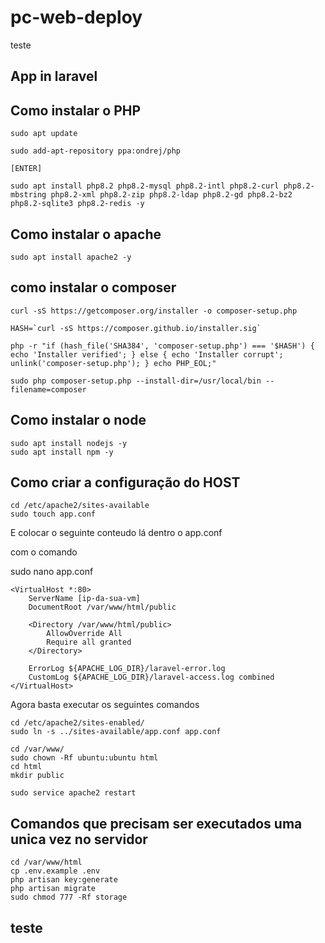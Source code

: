 # pc-web-deploy
teste
## App in laravel 

## Como instalar o PHP

```
sudo apt update

sudo add-apt-repository ppa:ondrej/php

[ENTER]

sudo apt install php8.2 php8.2-mysql php8.2-intl php8.2-curl php8.2-mbstring php8.2-xml php8.2-zip php8.2-ldap php8.2-gd php8.2-bz2 php8.2-sqlite3 php8.2-redis -y

```


## Como instalar o apache

```
sudo apt install apache2 -y
```


## como instalar o composer

```
curl -sS https://getcomposer.org/installer -o composer-setup.php

HASH=`curl -sS https://composer.github.io/installer.sig`

php -r "if (hash_file('SHA384', 'composer-setup.php') === '$HASH') { echo 'Installer verified'; } else { echo 'Installer corrupt'; unlink('composer-setup.php'); } echo PHP_EOL;"

sudo php composer-setup.php --install-dir=/usr/local/bin --filename=composer

```

## Como instalar o node

```
sudo apt install nodejs -y
sudo apt install npm -y
```


## Como criar a configuração do HOST

```
cd /etc/apache2/sites-available
sudo touch app.conf
```


E colocar o seguinte conteudo lá dentro o app.conf

com o comando 

sudo nano app.conf

```
<VirtualHost *:80>
    ServerName [ip-da-sua-vm]
    DocumentRoot /var/www/html/public

    <Directory /var/www/html/public>
        AllowOverride All
        Require all granted
    </Directory>

    ErrorLog ${APACHE_LOG_DIR}/laravel-error.log
    CustomLog ${APACHE_LOG_DIR}/laravel-access.log combined
</VirtualHost>
```

Agora basta executar os seguintes comandos

```
cd /etc/apache2/sites-enabled/
sudo ln -s ../sites-available/app.conf app.conf

cd /var/www/
sudo chown -Rf ubuntu:ubuntu html
cd html
mkdir public

sudo service apache2 restart
```


## Comandos que precisam ser executados uma unica vez no servidor

```
cd /var/www/html
cp .env.example .env
php artisan key:generate
php artisan migrate
sudo chmod 777 -Rf storage
```

## teste 